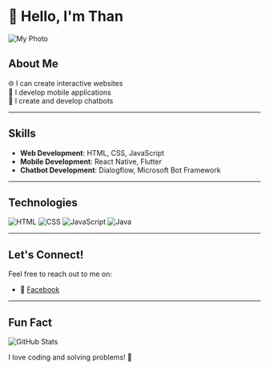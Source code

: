 # 👋 Hello, I'm Than

![My Photo](https://i.imgur.com/RLNleX5.jpeg)

## About Me

🌐 I can create interactive websites  
📱 I develop mobile applications  
🤖 I create and develop chatbots  

---

## Skills

- **Web Development**: HTML, CSS, JavaScript
- **Mobile Development**: React Native, Flutter
- **Chatbot Development**: Dialogflow, Microsoft Bot Framework

---

## Technologies

![HTML](https://img.shields.io/badge/HTML5-E34F26?style=flat&logo=html5&logoColor=white)
![CSS](https://img.shields.io/badge/CSS3-1572B6?style=flat&logo=css3&logoColor=white)
![JavaScript](https://img.shields.io/badge/JavaScript-F7DF1E?style=flat&logo=javascript&logoColor=black)
![Java](https://img.shields.io/badge/Java-007396?style=flat&logo=java&logoColor=white)

---

## Let's Connect!

Feel free to reach out to me on:

- 💼 [Facebook](https://www.facebook.com/Mgasy.mg)

---

## Fun Fact

![GitHub Stats](https://github-readme-stats.vercel.app/api?username=Than&show_icons=true&theme=radical)

I love coding and solving problems! 🚀